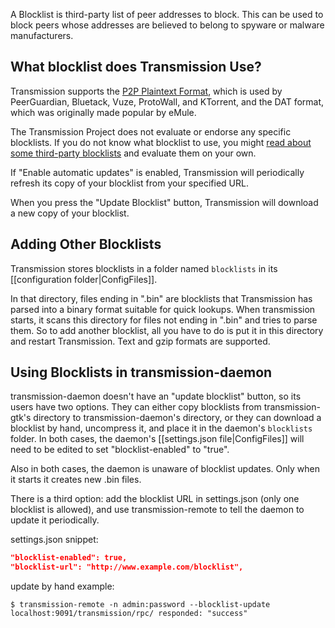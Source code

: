 A Blocklist is third-party list of peer addresses to block.  This can be used to block peers whose addresses are believed to belong to spyware or malware manufacturers.

## What blocklist does Transmission Use? ##

Transmission supports the [P2P Plaintext Format](http://en.wikipedia.org/wiki/PeerGuardian), which is used by PeerGuardian, Bluetack, Vuze, ProtoWall, and KTorrent, and the DAT format, which was originally made popular by eMule.

The Transmission Project does not evaluate or endorse any specific blocklists.  If you do not know what blocklist to use, you might [read about some third-party blocklists](http://www.google.com/search?q#blocklist+url) and evaluate them on your own.

If "Enable automatic updates" is enabled, Transmission will periodically refresh its copy of your blocklist from your specified URL.

When you press the "Update Blocklist" button, Transmission will download a new copy of your blocklist.

## Adding Other Blocklists ##

Transmission stores blocklists in a folder named `blocklists` in its [[configuration folder|ConfigFiles]].

In that directory, files ending in ".bin" are blocklists that Transmission has parsed into a binary format suitable for quick lookups.  When transmission starts, it scans this directory for files not ending in ".bin" and tries to parse them.  So to add another blocklist, all you have to do is put it in this directory and restart Transmission. Text and gzip formats are supported.

## Using Blocklists in transmission-daemon ##

transmission-daemon doesn't have an "update blocklist" button, so its users have two options. They can either copy blocklists from transmission-gtk's directory to transmission-daemon's directory, or they can download a blocklist by hand, uncompress it, and place it in the daemon's `blocklists` folder. In both cases, the daemon's [[settings.json file|ConfigFiles]] will need to be edited to set "blocklist-enabled" to "true".

Also in both cases, the daemon is unaware of blocklist updates.  Only when it starts it creates new .bin files.

There is a third option: add the blocklist URL in settings.json (only one blocklist is allowed), and use transmission-remote to tell the daemon to update it periodically.

settings.json snippet:

```json
"blocklist-enabled": true,
"blocklist-url": "http://www.example.com/blocklist",
```

update by hand example:

```console
$ transmission-remote -n admin:password --blocklist-update
localhost:9091/transmission/rpc/ responded: "success"
```
